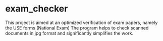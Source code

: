 # exam_checker
This project is aimed at an optimized verification of exam papers, namely the USE forms (National Exam) The program helps to check scanned documents in jpg format and significantly simplifies the work.
